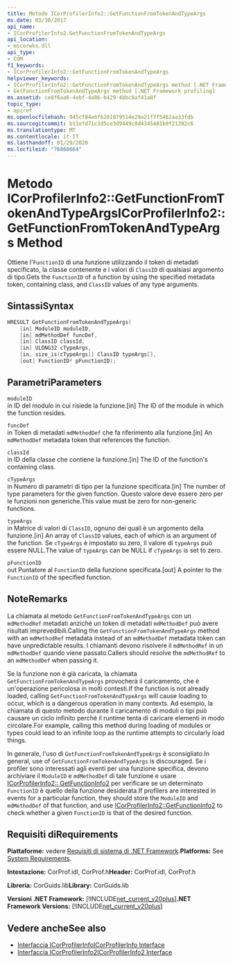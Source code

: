 ```yaml
---
title: Metodo ICorProfilerInfo2::GetFunctionFromTokenAndTypeArgs
ms.date: 03/30/2017
api_name:
- ICorProfilerInfo2.GetFunctionFromTokenAndTypeArgs
api_location:
- mscorwks.dll
api_type:
- COM
f1_keywords:
- ICorProfilerInfo2::GetFunctionFromTokenAndTypeArgs
helpviewer_keywords:
- ICorProfilerInfo2::GetFunctionFromTokenAndTypeArgs method [.NET Framework profiling]
- GetFunctionFromTokenAndTypeArgs method [.NET Framework profiling]
ms.assetid: ce8f6aa6-4ebf-4a86-b429-4bbc8af41a8f
topic_type:
- apiref
ms.openlocfilehash: 945cf84e6f6201879514e29a21f7f5462aa33fdb
ms.sourcegitcommit: b11efd71c3d5ce3d9449c8d4345481b9f21392c6
ms.translationtype: MT
ms.contentlocale: it-IT
ms.lasthandoff: 01/29/2020
ms.locfileid: "76868664"
---
```

# <a name="icorprofilerinfo2getfunctionfromtokenandtypeargs-method"></a><span data-ttu-id="1eca8-102">Metodo ICorProfilerInfo2::GetFunctionFromTokenAndTypeArgs</span><span class="sxs-lookup"><span data-stu-id="1eca8-102">ICorProfilerInfo2::GetFunctionFromTokenAndTypeArgs Method</span></span>
<span data-ttu-id="1eca8-103">Ottiene l'`FunctionID` di una funzione utilizzando il token di metadati specificato, la classe contenente e i valori di `ClassID` di qualsiasi argomento di tipo.</span><span class="sxs-lookup"><span data-stu-id="1eca8-103">Gets the `FunctionID` of a function by using the specified metadata token, containing class, and `ClassID` values of any type arguments.</span></span>  
  
## <a name="syntax"></a><span data-ttu-id="1eca8-104">Sintassi</span><span class="sxs-lookup"><span data-stu-id="1eca8-104">Syntax</span></span>  
  
```cpp  
HRESULT GetFunctionFromTokenAndTypeArgs(  
    [in] ModuleID moduleID,  
    [in] mdMethodDef funcDef,  
    [in] ClassID classId,  
    [in] ULONG32 cTypeArgs,  
    [in, size_is(cTypeArgs)] ClassID typeArgs[],  
    [out] FunctionID* pFunctionID);  
```  
  
## <a name="parameters"></a><span data-ttu-id="1eca8-105">Parametri</span><span class="sxs-lookup"><span data-stu-id="1eca8-105">Parameters</span></span>  
 `moduleID`  
 <span data-ttu-id="1eca8-106">in ID del modulo in cui risiede la funzione.</span><span class="sxs-lookup"><span data-stu-id="1eca8-106">[in] The ID of the module in which the function resides.</span></span>  
  
 `funcDef`  
 <span data-ttu-id="1eca8-107">in Token di metadati `mdMethodDef` che fa riferimento alla funzione.</span><span class="sxs-lookup"><span data-stu-id="1eca8-107">[in] An `mdMethodDef` metadata token that references the function.</span></span>  
  
 `classId`  
 <span data-ttu-id="1eca8-108">in ID della classe che contiene la funzione.</span><span class="sxs-lookup"><span data-stu-id="1eca8-108">[in] The ID of the function's containing class.</span></span>  
  
 `cTypeArgs`  
 <span data-ttu-id="1eca8-109">in Numero di parametri di tipo per la funzione specificata.</span><span class="sxs-lookup"><span data-stu-id="1eca8-109">[in] The number of type parameters for the given function.</span></span> <span data-ttu-id="1eca8-110">Questo valore deve essere zero per le funzioni non generiche.</span><span class="sxs-lookup"><span data-stu-id="1eca8-110">This value must be zero for non-generic functions.</span></span>  
  
 `typeArgs`  
 <span data-ttu-id="1eca8-111">in Matrice di valori di `ClassID`, ognuno dei quali è un argomento della funzione.</span><span class="sxs-lookup"><span data-stu-id="1eca8-111">[in] An array of `ClassID` values, each of which is an argument of the function.</span></span> <span data-ttu-id="1eca8-112">Se `cTypeArgs` è impostato su zero, il valore di `typeArgs` può essere NULL.</span><span class="sxs-lookup"><span data-stu-id="1eca8-112">The value of `typeArgs` can be NULL if `cTypeArgs` is set to zero.</span></span>  
  
 `pFunctionID`  
 <span data-ttu-id="1eca8-113">out Puntatore al `FunctionID` della funzione specificata.</span><span class="sxs-lookup"><span data-stu-id="1eca8-113">[out] A pointer to the `FunctionID` of the specified function.</span></span>  
  
## <a name="remarks"></a><span data-ttu-id="1eca8-114">Note</span><span class="sxs-lookup"><span data-stu-id="1eca8-114">Remarks</span></span>  
 <span data-ttu-id="1eca8-115">La chiamata al metodo `GetFunctionFromTokenAndTypeArgs` con un `mdMethodRef` metadati anziché un token di metadati `mdMethodDef` può avere risultati imprevedibili.</span><span class="sxs-lookup"><span data-stu-id="1eca8-115">Calling the `GetFunctionFromTokenAndTypeArgs` method with an `mdMethodRef` metadata instead of an `mdMethodDef` metadata token can have unpredictable results.</span></span> <span data-ttu-id="1eca8-116">I chiamanti devono risolvere il `mdMethodRef` in un `mdMethodDef` quando viene passato.</span><span class="sxs-lookup"><span data-stu-id="1eca8-116">Callers should resolve the `mdMethodRef` to an `mdMethodDef` when passing it.</span></span>  
  
 <span data-ttu-id="1eca8-117">Se la funzione non è già caricata, la chiamata `GetFunctionFromTokenAndTypeArgs` provocherà il caricamento, che è un'operazione pericolosa in molti contesti.</span><span class="sxs-lookup"><span data-stu-id="1eca8-117">If the function is not already loaded, calling `GetFunctionFromTokenAndTypeArgs` will cause loading to occur, which is a dangerous operation in many contexts.</span></span> <span data-ttu-id="1eca8-118">Ad esempio, la chiamata di questo metodo durante il caricamento di moduli o tipi può causare un ciclo infinito perché il runtime tenta di caricare elementi in modo circolare.</span><span class="sxs-lookup"><span data-stu-id="1eca8-118">For example, calling this method during loading of modules or types could lead to an infinite loop as the runtime attempts to circularly load things.</span></span>  
  
 <span data-ttu-id="1eca8-119">In generale, l'uso di `GetFunctionFromTokenAndTypeArgs` è sconsigliato.</span><span class="sxs-lookup"><span data-stu-id="1eca8-119">In general, use of `GetFunctionFromTokenAndTypeArgs` is discouraged.</span></span> <span data-ttu-id="1eca8-120">Se i profiler sono interessati agli eventi per una funzione specifica, devono archiviare il `ModuleID` e `mdMethodDef` di tale funzione e usare [ICorProfilerInfo2:: GetFunctionInfo2](icorprofilerinfo2-getfunctioninfo2-method.md) per verificare se un determinato `FunctionID` è quello della funzione desiderata.</span><span class="sxs-lookup"><span data-stu-id="1eca8-120">If profilers are interested in events for a particular function, they should store the `ModuleID` and `mdMethodDef` of that function, and use [ICorProfilerInfo2::GetFunctionInfo2](icorprofilerinfo2-getfunctioninfo2-method.md) to check whether a given `FunctionID` is that of the desired function.</span></span>  
  
## <a name="requirements"></a><span data-ttu-id="1eca8-121">Requisiti di</span><span class="sxs-lookup"><span data-stu-id="1eca8-121">Requirements</span></span>  
 <span data-ttu-id="1eca8-122">**Piattaforme:** vedere [Requisiti di sistema di .NET Framework](../../../../docs/framework/get-started/system-requirements.md).</span><span class="sxs-lookup"><span data-stu-id="1eca8-122">**Platforms:** See [System Requirements](../../../../docs/framework/get-started/system-requirements.md).</span></span>  
  
 <span data-ttu-id="1eca8-123">**Intestazione:** CorProf.idl, CorProf.h</span><span class="sxs-lookup"><span data-stu-id="1eca8-123">**Header:** CorProf.idl, CorProf.h</span></span>  
  
 <span data-ttu-id="1eca8-124">**Libreria:** CorGuids.lib</span><span class="sxs-lookup"><span data-stu-id="1eca8-124">**Library:** CorGuids.lib</span></span>  
  
 <span data-ttu-id="1eca8-125">**Versioni .NET Framework:** [!INCLUDE[net_current_v20plus](../../../../includes/net-current-v20plus-md.md)]</span><span class="sxs-lookup"><span data-stu-id="1eca8-125">**.NET Framework Versions:** [!INCLUDE[net_current_v20plus](../../../../includes/net-current-v20plus-md.md)]</span></span>  
  
## <a name="see-also"></a><span data-ttu-id="1eca8-126">Vedere anche</span><span class="sxs-lookup"><span data-stu-id="1eca8-126">See also</span></span>

- [<span data-ttu-id="1eca8-127">Interfaccia ICorProfilerInfo</span><span class="sxs-lookup"><span data-stu-id="1eca8-127">ICorProfilerInfo Interface</span></span>](icorprofilerinfo-interface.md)
- [<span data-ttu-id="1eca8-128">Interfaccia ICorProfilerInfo2</span><span class="sxs-lookup"><span data-stu-id="1eca8-128">ICorProfilerInfo2 Interface</span></span>](icorprofilerinfo2-interface.md)
